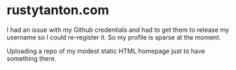rustytanton.com
===============

I had an issue with my Github credentials and had to get them to release my username so I could re-register it. So my profile is sparse at the moment.

Uploading a repo of my modest static HTML homepage just to have something there.


